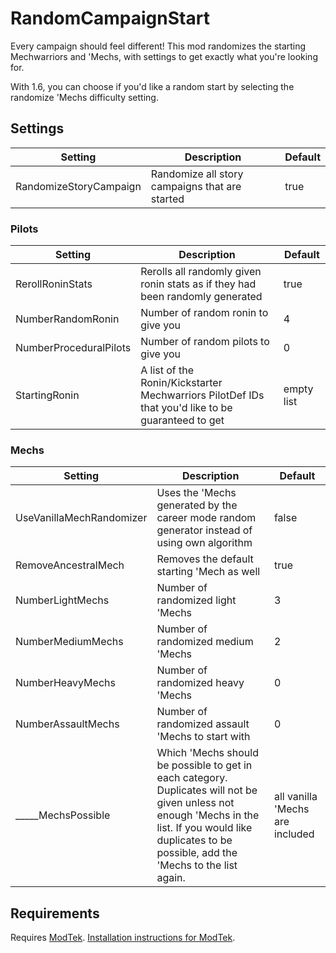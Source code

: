 # RandomCampaignStart
Every campaign should feel different! This mod randomizes the starting Mechwarriors and 'Mechs, with settings to get exactly what you're looking for.

With 1.6, you can choose if you'd like a random start by selecting the randomize 'Mechs difficulty setting.

## Settings

|Setting|Description|Default|
|----|----|----|
|RandomizeStoryCampaign|Randomize all story campaigns that are started|true|

### Pilots

|Setting|Description|Default|
|----|----|----|
|RerollRoninStats|Rerolls all randomly given ronin stats as if they had been randomly generated|true|
|NumberRandomRonin|Number of random ronin to give you|4|
|NumberProceduralPilots|Number of random pilots to give you|0|
|StartingRonin|A list of the Ronin/Kickstarter Mechwarriors PilotDef IDs that you'd like to be guaranteed to get|empty list|

### Mechs

|Setting|Description|Default|
|----|----|----|
|UseVanillaMechRandomizer|Uses the 'Mechs generated by the career mode random generator instead of using own algorithm|false|
|RemoveAncestralMech|Removes the default starting 'Mech as well|true|
|NumberLightMechs|Number of randomized light 'Mechs|3|
|NumberMediumMechs|Number of randomized medium 'Mechs|2|
|NumberHeavyMechs|Number of randomized heavy 'Mechs|0|
|NumberAssaultMechs|Number of randomized assault 'Mechs to start with|0|
|_____MechsPossible|Which 'Mechs should be possible to get in each category. Duplicates will not be given unless not enough 'Mechs in the list. If you would like duplicates to be possible, add the 'Mechs to the list again.|all vanilla 'Mechs are included|

## Requirements
Requires [ModTek](https://github.com/BattletechModders/ModTek/releases). [Installation instructions for ModTek](https://github.com/BattleTechModders/ModTek/wiki/The-Drop-Dead-Simple-Guide-to-Installing-BTML-&-ModTek-&-ModTek-mods).
